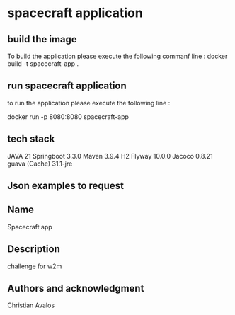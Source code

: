 # spacecraft application


## build the image

To build the application please execute the following commanf line :
docker build -t spacecraft-app .

## run spacecraft application

to run the application please execute the following line :

docker run -p 8080:8080 spacecraft-app

## tech stack

JAVA 21
Springboot 3.3.0
Maven 3.9.4
H2
Flyway 10.0.0
Jacoco 0.8.21
guava (Cache) 31.1-jre 



## Json examples to request



## Name
Spacecraft app

## Description
challenge for w2m


## Authors and acknowledgment
Christian Avalos


